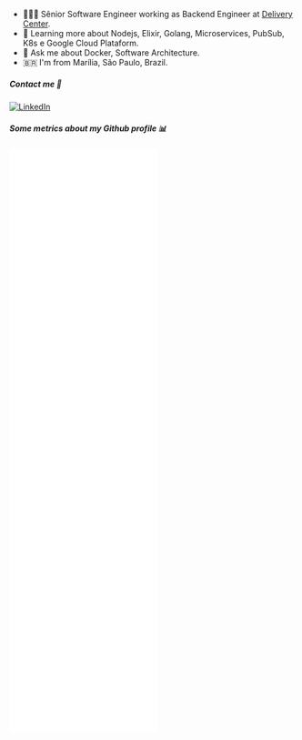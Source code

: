 - 👨🏻‍💻 Sênior Software Engineer working as Backend Engineer at [Delivery Center](https://www.linkedin.com/company/delivery-center/mycompany/).
- 🌱 Learning more about Nodejs, Elixir, Golang, Microservices, PubSub, K8s e Google Cloud Plataform.
- 💬 Ask me about Docker, Software Architecture.
- 🇧🇷 I'm from Marília, São Paulo, Brazil.

##### Contact me 🤙

<a href="https://www.linkedin.com/in/victor-hugo-vieira/" target="_blank"><img alt="LinkedIn" src="https://img.shields.io/badge/LinkedIn-0077B5?style=for-the-badge&logo=linkedin&logoColor=white"></a>

##### Some metrics about my Github profile 📊

![Metrics](https://github.com/OvictorVieira/OvictorVieira/blob/main/github-metrics.svg)
